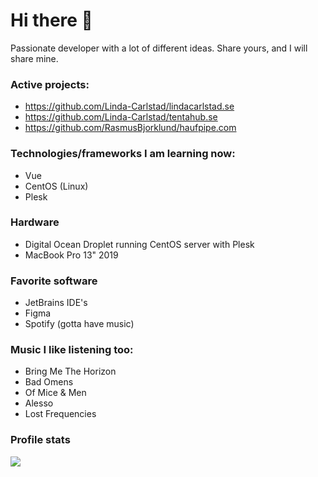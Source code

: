 # Hi there 🚀

Passionate developer with a lot of different ideas. Share yours, and I will share mine.

### Active projects:
- https://github.com/Linda-Carlstad/lindacarlstad.se
- https://github.com/Linda-Carlstad/tentahub.se
- https://github.com/RasmusBjorklund/haufpipe.com

### Technologies/frameworks I am learning now:
- Vue
- CentOS (Linux)
- Plesk

### Hardware 
- Digital Ocean Droplet running CentOS server with Plesk
- MacBook Pro 13" 2019

### Favorite software
- JetBrains IDE's
- Figma
- Spotify (gotta have music)

### Music I like listening too:
- Bring Me The Horizon
- Bad Omens
- Of Mice & Men
- Alesso
- Lost Frequencies 

### Profile stats
![](https://komarev.com/ghpvc/?username=your-github-username&color=brightgreen&label=PROFILE+VIEWS)

<!--
**felixwetell/felixwetell** is a ✨ _special_ ✨ repository because its `README.md` (this file) appears on your GitHub profile.

Here are some ideas to get you started:

- 🔭 I’m currently working on ...
- 🌱 I’m currently learning ...
- 👯 I’m looking to collaborate on ...
- 🤔 I’m looking for help with ...
- 💬 Ask me about ...
- 📫 How to reach me: ...
- 😄 Pronouns: ...
- ⚡ Fun fact: ...
-->

